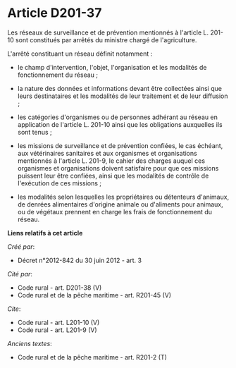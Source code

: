 # Article D201-37

Les réseaux de surveillance et de prévention mentionnés à l'article L. 201-10 sont constitués par arrêtés du ministre chargé
de l'agriculture. 

L'arrêté constituant un réseau définit notamment :

- le champ d'intervention, l'objet, l'organisation et les modalités de fonctionnement du réseau ;

- la nature des données et informations devant être collectées ainsi que leurs destinataires et les modalités de leur
traitement et de leur diffusion ;

- les catégories d'organismes ou de personnes adhérant au réseau en application de l'article L. 201-10 ainsi que les
obligations auxquelles ils sont tenus ;

- les missions de surveillance et de prévention confiées, le cas échéant, aux vétérinaires sanitaires et aux organismes et
organisations mentionnés à l'article L. 201-9, le cahier des charges auquel ces organismes et organisations doivent
satisfaire pour que ces missions puissent leur être confiées, ainsi que les modalités de contrôle de l'exécution de ces
missions ;

- les modalités selon lesquelles les propriétaires ou détenteurs d'animaux, de denrées alimentaires d'origine animale ou
d'aliments pour animaux, ou de végétaux prennent en charge les frais de fonctionnement du réseau.

**Liens relatifs à cet article**

_Créé par_:

  - Décret n°2012-842 du 30 juin 2012 - art. 3

_Cité par_:

  - Code rural - art. D201-38 (V)
  - Code rural et de la pêche maritime - art. R201-45 (V)

_Cite_:

  - Code rural - art. L201-10 (V)
  - Code rural - art. L201-9 (V)

_Anciens textes_:

  - Code rural et de la pêche maritime - art. R201-2 (T)
